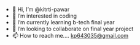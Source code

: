 - 👋 Hi, I’m @kitrti-pawar
- 👀 I’m interested in coding
- 🌱 I’m currently learning b-tech final year
- 💞️ I’m looking to collaborate on final year project
- 📫 How to reach me.... kp643035@gmail.com

<!---
kirti-pawar2023/kirti-pawar2023 is a ✨ special ✨ repository because its `README.md` (this file) appears on your GitHub profile.
You can click the Preview link to take a look at your changes.
--->

